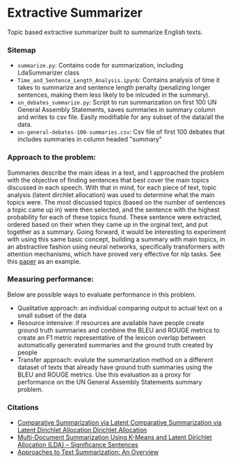 # Extractive Summarizer
Topic based extractive summarizer built to summarize English texts.

### Sitemap
- `summarize.py`: Contains code for summarization, including LdaSummarizer class
- `Time_and_Sentence_Length_Analysis.ipynb`: Contains analysis of time it takes to summarize and sentence length penalty (penalizing longer sentences, making them less likely to be inlcuded in the summary).
- `un_debates_summarize.py`: Script to run summarization on first 100 UN General Assembly Statements, saves summaries in summary column and writes to csv file. Easily modifiable for any subset of the data/all the data.
- `un-general-debates-100-summaries.csv`: Csv file of first 100 debates that includes summaries in column headed "summary"

### Approach to the problem:
Summaries describe the main ideas in a text, and I approached the problem with the objective of finding sentences that best cover the main topics discussed in each speech. With that in mind, for each piece of text, topic analysis (latent dirchlet allocation) was used to determine what the main topics were. The most discussed topics (based on the number of sentences a topic came up in) were then selected, and the sentence with the highest probability for each of these topics found. These sentence were extracted, ordered based on their when they came up in the orginal text, and put together as a summary. Going forward, it would be interesting to experiment with using this same basic concept, building a summary with main topics, in an abstractive fashion using neural networks, specifically transformers with attention mechanisms, which have proved very effective for nlp tasks. See this [paper](https://arxiv.org/pdf/2010.10323.pdf) as an example.

### Measuring performance:
Below are possible ways to evaluate performance in this problem.

- Qualitative approach: an individual comparing output to actual text on a small subset of the data
- Resource intensive: if resources are available have people create ground truth summaries and combine the BLEU and ROUGE metrics to create an F1 metric representative of the lexicon overlap between automatically generated summaries and the ground truth created by people
- Transfer approach: evalute the summarization method on a different dataset of texts that already have ground truth summaries using the BLEU and ROUGE metrics. Use this evaluation as a proxy for performance on the UN General Assembly Statements summary problem.

### Citations
- [Comparative Summarization via Latent Comparative Summarization via Latent Dirichlet Allocation Dirichlet Allocation](https://citeseerx.ist.psu.edu/viewdoc/download?doi=10.1.1.415.9405&rep=rep1&type=pdf)
- [Multi-Document Summarization Using K-Means and Latent Dirichlet Allocation (LDA) – Significance Sentences](https://www.sciencedirect.com/science/article/pii/S1877050918315138)
- [Approaches to Text Summarization: An Overview](https://www.kdnuggets.com/2019/01/approaches-text-summarization-overview.html)
